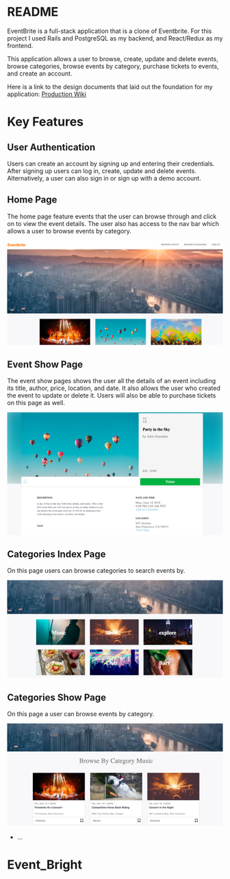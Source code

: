 # README

EventBrite is a full-stack application that is a clone of Eventbrite. For this project I used Rails and PostgreSQL as my backend, and React/Redux as my frontend.

This application allows a user to browse, create, update and delete
events, browse categories, browse events by category, purchase tickets to events, and create an account.

Here is a link to the design documents that laid out the foundation for my application: [Production Wiki](https://github.com/alexg622/Event_Bright/wiki)

# Key Features

## User Authentication

Users can create an account by signing up and entering their credentials. After signing up users can log in, create, update and delete events. Alternatively, a user can also sign in or sign up with a demo account.

## Home Page

The home page feature events that the user can browse through and click on to view the event details. The user also has access to the nav bar which allows a user to browse events by category.

![](https://github.com/alexg622/Event_Bright/blob/master/app/assets/images/Screen%20Shot%202018-06-15%20at%202.08.41%20PM.png?raw=true)

## Event Show Page

The event show pages shows the user all the details of an event including its title, author, price, location, and date. It also allows the user who created the event to update or delete it. Users will also be able to purchase tickets on this page as well.

![](https://github.com/alexg622/Event_Bright/blob/master/app/assets/images/event-show.png?raw=true)

## Categories Index Page

On this page users can browse categories to search events by.

![](https://github.com/alexg622/Event_Bright/blob/master/app/assets/images/categories-index.png?raw=true)

## Categories Show Page

On this page a user can browse events by category.

![](https://github.com/alexg622/Event_Bright/blob/master/app/assets/images/category-show.png?raw=true)
* ...
# Event_Bright

